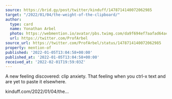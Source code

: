 ```yaml
---
source: https://brid.gy/post/twitter/kinduff/1478714140072062985
target: "/2022/01/04/the-weight-of-the-clipboard/"
author:
  type: card
  name: Yonathan Arbel
  photo: https://webmention.io/avatar/pbs.twimg.com/da9f694ef7aafad64ac0dcc2d642c7f1528fba2896ec717f2767a358090440fe.jpg
  url: https://twitter.com/ProfArbel
source_url: https://twitter.com/ProfArbel/status/1478714140072062985
property: mention-of
published: '2022-01-05T13:04:58+00:00'
published_at: '2022-01-05T13:04:58+00:00'
received_at: '2022-02-01T19:59:03Z'
---
```


A new feeling discovered: clip anxiety. That feeling when you ctrl-x text and are yet to paste it elsewhere. 

kinduff.com/2022/01/04/the…